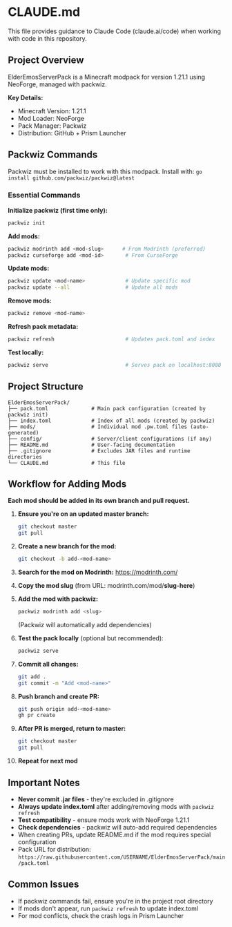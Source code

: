# CLAUDE.md

This file provides guidance to Claude Code (claude.ai/code) when working with code in this repository.

## Project Overview

ElderEmosServerPack is a Minecraft modpack for version 1.21.1 using NeoForge, managed with packwiz.

**Key Details:**
- Minecraft Version: 1.21.1
- Mod Loader: NeoForge
- Pack Manager: Packwiz
- Distribution: GitHub + Prism Launcher

## Packwiz Commands

Packwiz must be installed to work with this modpack. Install with: `go install github.com/packwiz/packwiz@latest`

### Essential Commands

**Initialize packwiz (first time only):**
```bash
packwiz init
```

**Add mods:**
```bash
packwiz modrinth add <mod-slug>      # From Modrinth (preferred)
packwiz curseforge add <mod-id>       # From CurseForge
```

**Update mods:**
```bash
packwiz update <mod-name>             # Update specific mod
packwiz update --all                  # Update all mods
```

**Remove mods:**
```bash
packwiz remove <mod-name>
```

**Refresh pack metadata:**
```bash
packwiz refresh                       # Updates pack.toml and index
```

**Test locally:**
```bash
packwiz serve                         # Serves pack on localhost:8080
```

## Project Structure

```
ElderEmosServerPack/
├── pack.toml              # Main pack configuration (created by packwiz init)
├── index.toml             # Index of all mods (created by packwiz)
├── mods/                  # Individual mod .pw.toml files (auto-generated)
├── config/                # Server/client configurations (if any)
├── README.md              # User-facing documentation
├── .gitignore             # Excludes JAR files and runtime directories
└── CLAUDE.md              # This file
```

## Workflow for Adding Mods

**Each mod should be added in its own branch and pull request.**

1. **Ensure you're on an updated master branch:**
   ```bash
   git checkout master
   git pull
   ```

2. **Create a new branch for the mod:**
   ```bash
   git checkout -b add-<mod-name>
   ```

3. **Search for the mod on Modrinth:** https://modrinth.com/
4. **Copy the mod slug** (from URL: modrinth.com/mod/**slug-here**)
5. **Add the mod with packwiz:**
   ```bash
   packwiz modrinth add <slug>
   ```
   (Packwiz will automatically add dependencies)

6. **Test the pack locally** (optional but recommended):
   ```bash
   packwiz serve
   ```

7. **Commit all changes:**
   ```bash
   git add .
   git commit -m "Add <mod-name>"
   ```

8. **Push branch and create PR:**
   ```bash
   git push origin add-<mod-name>
   gh pr create
   ```

9. **After PR is merged, return to master:**
   ```bash
   git checkout master
   git pull
   ```

10. **Repeat for next mod**

## Important Notes

- **Never commit .jar files** - they're excluded in .gitignore
- **Always update index.toml** after adding/removing mods with `packwiz refresh`
- **Test compatibility** - ensure mods work with NeoForge 1.21.1
- **Check dependencies** - packwiz will auto-add required dependencies
- When creating PRs, update README.md if the mod requires special configuration
- Pack URL for distribution: `https://raw.githubusercontent.com/USERNAME/ElderEmosServerPack/main/pack.toml`

## Common Issues

- If packwiz commands fail, ensure you're in the project root directory
- If mods don't appear, run `packwiz refresh` to update index.toml
- For mod conflicts, check the crash logs in Prism Launcher
